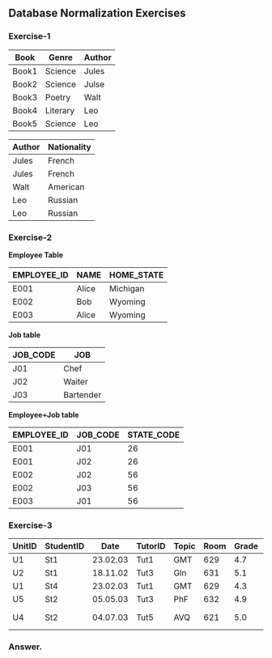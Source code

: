 ## Database Normalization Exercises

### Exercise-1

| Book  | Genre    | Author |
| ----- | -------- | ------ |
| Book1 | Science  | Jules  |
| Book2 | Science  | Julse  |
| Book3 | Poetry   | Walt   |
| Book4 | Literary | Leo    |
| Book5 | Science  | Leo    |

| Author | Nationality |
| ------ | ----------- |
| Jules  | French      |
| Jules  | French      |
| Walt   | American    |
| Leo    | Russian     |
| Leo    | Russian     |

### Exercise-2

**Employee Table**

| EMPLOYEE_ID | NAME  | HOME_STATE |
| ----------- | ----- | ---------- |
| E001        | Alice | Michigan   |
| E002        | Bob   | Wyoming    |
| E003        | Alice | Wyoming    |

**Job table**

| JOB_CODE | JOB       |
| -------- | --------- |
| J01      | Chef      |
| J02      | Waiter    |
| J03      | Bartender |

**Employee+Job table**

| EMPLOYEE_ID | JOB_CODE | STATE_CODE |
| ----------- | -------- | ---------- |
| E001        | J01      | 26         |
| E001        | J02      | 26         |
| E002        | J02      | 56         |
| E002        | J03      | 56         |
| E003        | J01      | 56         |

### Exercise-3

| UnitID | StudentID | Date     | TutorID | Topic | Room | Grade | Book       | TutEmail     |
| ------ | --------- | -------- | ------- | ----- | ---- | ----- | ---------- | ------------ |
| U1     | St1       | 23.02.03 | Tut1    | GMT   | 629  | 4.7   | Deumlich   | tut1@fhbb.ch |
| U2     | St1       | 18.11.02 | Tut3    | Gln   | 631  | 5.1   | Zehnder    | tut3@fhbb.ch |
| U1     | St4       | 23.02.03 | Tut1    | GMT   | 629  | 4.3   | Deumlich   | tut1@fhbb.ch |
| U5     | St2       | 05.05.03 | Tut3    | PhF   | 632  | 4.9   | Dümmlers   | tut3@fhbb.ch |
| U4     | St2       | 04.07.03 | Tut5    | AVQ   | 621  | 5.0   | Swiss Topo | tut5@fhbb.ch |

### Answer.
